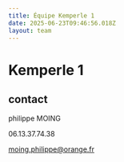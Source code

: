 ```yaml
---
title: Équipe Kemperle 1
date: 2025-06-23T09:46:56.018Z
layout: team
---
```


# Kemperle 1



## contact 

philippe MOING

06.13.37.74.38 

moing.philippe@orange.fr

